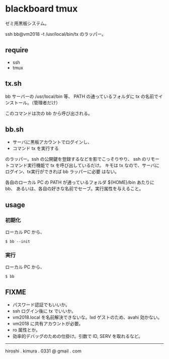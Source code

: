 # blackboard tmux

ゼミ用黒板システム。

ssh bb@vm2018 -t /usr/local/bin/tx のラッパー。

## require

* ssh
* tmux

## tx.sh

bb サーバーの /usr/local/bin 等、
PATH の通っているフォルダに tx の名前でインストール。（管理者だけ）

このコマンドは次の bb から呼び出される。

## bb.sh

* サーバに黒板アカウントでログインし、
* コマンド tx を実行する

のラッパー。ssh の公開鍵を登録するなどを影でこっそりやり、
ssh のリモートコマンド実行機能で tx を呼び出しているだけ。
キモは tx なので、サーバにログイン、tx実行ができれば bb ラッパーに必要
はない。

各自のローカル PC の PATH が通っているフォルダ ${HOME}/bin あたりに bb、
あるいは、各自の好きな名前でセーブ。実行属性を与えること。

## usage

### 初期化

ローカル PC から、

```
$ bb --init
```

### 実行

ローカル PC から、

```
$ bb
```

## FIXME

* パスワード認証でもいいか。
* ssh ログイン後に tx でいいか。
* vm2018.local を名前解決できないな。lxd ゲストのため、avahi 効かない。
* vm2018 に共有アカウントが必要。
* ro 属性とか。
* 効率的デバッグのための仕掛け。引数で ID, SERV を取れるなど。

---
hiroshi . kimura . 0331 @ gmail . com
